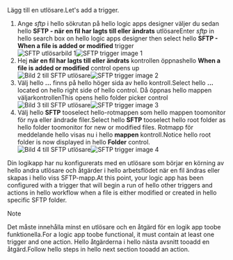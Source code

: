 <span data-ttu-id="970cb-101">Lägg till en utlösare.</span><span class="sxs-lookup"><span data-stu-id="970cb-101">Let's add a trigger.</span></span>

1. <span data-ttu-id="970cb-102">Ange *sftp* i hello sökrutan på hello logic apps designer väljer du sedan hello **SFTP - när en fil har lagts till eller ändrats** utlösare</span><span class="sxs-lookup"><span data-stu-id="970cb-102">Enter *sftp* in hello search box on hello logic apps designer then select hello **SFTP - When a file is added or modified**  trigger</span></span>   
   <span data-ttu-id="970cb-103">![SFTP utlösarbild 1](./media/connectors-create-api-sftp/trigger-1.png)</span><span class="sxs-lookup"><span data-stu-id="970cb-103">![SFTP trigger image 1](./media/connectors-create-api-sftp/trigger-1.png)</span></span>  
2. <span data-ttu-id="970cb-104">Hej **när en fil har lagts till eller ändrats** kontrollen öppnas</span><span class="sxs-lookup"><span data-stu-id="970cb-104">hello **When a file is added or modified** control opens up</span></span>  
   <span data-ttu-id="970cb-105">![Bild 2 till SFTP utlösare](./media/connectors-create-api-sftp/trigger-2.png)</span><span class="sxs-lookup"><span data-stu-id="970cb-105">![SFTP trigger image 2](./media/connectors-create-api-sftp/trigger-2.png)</span></span>  
3. <span data-ttu-id="970cb-106">Välj hello **...**  finns på hello höger sida av hello kontroll.</span><span class="sxs-lookup"><span data-stu-id="970cb-106">Select hello **...** located on hello right side of hello control.</span></span> <span data-ttu-id="970cb-107">Då öppnas hello mappen väljarkontrollen</span><span class="sxs-lookup"><span data-stu-id="970cb-107">This opens hello folder picker control</span></span>  
   <span data-ttu-id="970cb-108">![Bild 3 till SFTP utlösare](./media/connectors-create-api-sftp/action-1.png)</span><span class="sxs-lookup"><span data-stu-id="970cb-108">![SFTP trigger image 3](./media/connectors-create-api-sftp/action-1.png)</span></span>  
4. <span data-ttu-id="970cb-109">Välj hello **SFTP** tooselect hello-rotmappen som hello mappen toomonitor för nya eller ändrade filer.</span><span class="sxs-lookup"><span data-stu-id="970cb-109">Select hello **SFTP** tooselect hello root folder as hello folder toomonitor for new or modified files.</span></span> <span data-ttu-id="970cb-110">Rotmapp för meddelande hello visas nu i hello **mappen** kontroll.</span><span class="sxs-lookup"><span data-stu-id="970cb-110">Notice hello root folder is now displayed in hello **Folder** control.</span></span>  
   <span data-ttu-id="970cb-111">![Bild 4 till SFTP utlösare](./media/connectors-create-api-sftp/action-2.png)</span><span class="sxs-lookup"><span data-stu-id="970cb-111">![SFTP trigger image 4](./media/connectors-create-api-sftp/action-2.png)</span></span>   

<span data-ttu-id="970cb-112">Din logikapp har nu konfigurerats med en utlösare som börjar en körning av hello andra utlösare och åtgärder i hello arbetsflödet när en fil ändras eller skapas i hello viss SFTP-mapp.</span><span class="sxs-lookup"><span data-stu-id="970cb-112">At this point, your logic app has been configured with a trigger that will begin a run of hello other triggers and actions in hello workflow when a file is either modified or created in hello specific SFTP folder.</span></span> 

> [!NOTE]
> <span data-ttu-id="970cb-113">Det måste innehålla minst en utlösare och en åtgärd för en logik app toobe funktionella.</span><span class="sxs-lookup"><span data-stu-id="970cb-113">For a logic app toobe functional, it must contain at least one trigger and one action.</span></span> <span data-ttu-id="970cb-114">Hello åtgärderna i hello nästa avsnitt tooadd en åtgärd.</span><span class="sxs-lookup"><span data-stu-id="970cb-114">Follow hello steps in hello next section tooadd an action.</span></span>  
> 
> 

